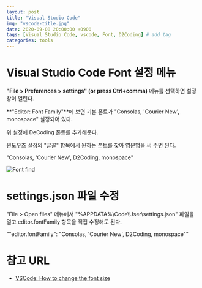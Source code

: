 ```yaml
---
layout: post
title: "Visual Studio Code"
img: "vscode-title.jpg"
date: 2020-09-08 20:00:00 +0900
tags: [Visual Studio Code, vscode, Font, D2Coding] # add tag
categories: tools
---
```


# Visual Studio Code Font 설정 메뉴

**"File > Preferences > settings" (or press Ctrl+comma)** 메뉴를 선택하면 설정창이 열린다. 

**"Editor: Font Family"**에 보면 기본 폰트가 "Consolas, 'Courier New', monospace" 설정되어 있다. 

위 설정에 DeCoding 폰트를 추가해준다. 

윈도우즈 설정의 "글꼴" 항목에서 원하는 폰트를 찾아 영문명을 써 주면 된다. 

"Consolas, 'Courier New', D2Coding,  monospace"

![Font find]({{site.baseurl}}/assets/img/vscode-font.png)

# settings.json 파일 수정

"File > Open files" 메뉴에서 "%APPDATA%\Code\User\settings.json" 파일을 열고 editor.fontFamily 항목을 직접 수정해도 된다. 

""editor.fontFamily": "Consolas, 'Courier New', D2Coding,  monospace"" 

# 참고 URL 

- [VSCode: How to change the font size](https://dev-pages.info/vscode-how-to-change-the-font-size/) 